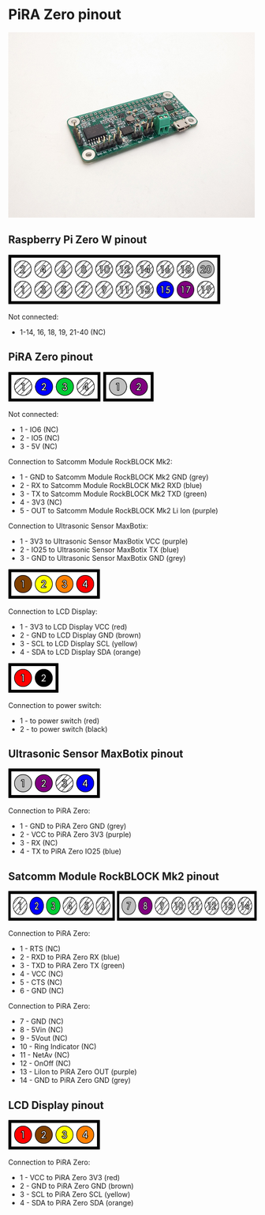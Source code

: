 # PiRA Zero pinout

<img src="/PiRA%20Zero%20pinout/pics/IMG_20171025_102748.jpg"  width="500px" height="375px">

## Raspberry Pi Zero W pinout

<img src="/PiRA%20Zero%20pinout/pics/Raspberry%20Pi%20Zero%20W%20pinout%202x10.png"  height="100px">



Not connected:
 * 1-14, 16, 18, 19, 21-40 (NC)

## PiRA Zero pinout

<img src="/PiRA%20Zero%20pinout/pics/PiRA%20pinout%201x4%20%2B%201x2.png"  height="60px">

Not connected:
 * 1 - IO6 (NC)
 * 2 - IO5 (NC)
 * 3 - 5V (NC)

Connection to Satcomm Module RockBLOCK Mk2:
 * 1 - GND to Satcomm Module RockBLOCK Mk2 GND (grey)
 * 2 - RX to Satcomm Module RockBLOCK Mk2 RXD (blue)
 * 3 - TX to Satcomm Module RockBLOCK Mk2 TXD (green)
 * 4 - 3V3 (NC)
 * 5 - OUT to Satcomm Module RockBLOCK Mk2 Li Ion (purple)
 
 Connection to Ultrasonic Sensor MaxBotix:
 * 1 - 3V3 to Ultrasonic Sensor MaxBotix VCC (purple)
 * 2 - IO25 to Ultrasonic Sensor MaxBotix TX (blue)
 * 3 - GND to Ultrasonic Sensor MaxBotix GND (grey)

<img src="/PiRA%20Zero%20pinout/pics/PiRA%20pinout%201x4.png"  height="60px">

Connection to LCD Display:
 * 1 - 3V3 to LCD Display VCC (red)
 * 2 - GND to LCD Display GND (brown)
 * 3 - SCL to LCD Display SCL (yellow)
 * 4 - SDA to LCD Display SDA (orange)

<img src="/PiRA%20Zero%20pinout/pics/PiRA%20pinout%201x2.png"  height="60px">

Connection to power switch:
 * 1 - to power switch (red)
 * 2 - to power switch (black)

## Ultrasonic Sensor MaxBotix pinout

<img src="/PiRA%20Zero%20pinout/pics/Ultrasonic%20Sensor%20MaxBotix%20pinout%201x4.png"  height="60px">

Connection to PiRA Zero:
 * 1 - GND to PiRA Zero GND (grey)
 * 2 - VCC to PiRA Zero 3V3 (purple)
 * 3 - RX (NC)
 * 4 - TX to PiRA Zero IO25 (blue)
 
 ## Satcomm Module RockBLOCK Mk2 pinout

<img src="/PiRA%20Zero%20pinout/pics/Satcomm%20Module%20RockBLOCK%20Mk2%20pinout%201x6%20%2B%201x8.png"  height="60px">

Connection to PiRA Zero:
 * 1 - RTS (NC)
 * 2 - RXD to PiRA Zero RX (blue)
 * 3 - TXD to PiRA Zero TX (green)
 * 4 - VCC (NC)
 * 5 - CTS (NC)
 * 6 - GND (NC)

Connection to PiRA Zero:
 * 7 - GND (NC)
 * 8 - 5Vin (NC)
 * 9 - 5Vout (NC)
 * 10 - Ring Indicator (NC)
 * 11 - NetAv (NC)
 * 12 - OnOff (NC)
 * 13 - LiIon to PiRA Zero OUT (purple)
 * 14 - GND to PiRA Zero GND (grey)

 ## LCD Display pinout

<img src="/PiRA%20Zero%20pinout/pics/LCD%20Display%20pinout%201x4.png"  height="60px">

Connection to PiRA Zero:
 * 1 - VCC to PiRA Zero 3V3 (red)
 * 2 - GND to PiRA Zero GND (brown)
 * 3 - SCL to PiRA Zero SCL (yellow)
 * 4 - SDA to PiRA Zero SDA (orange)
